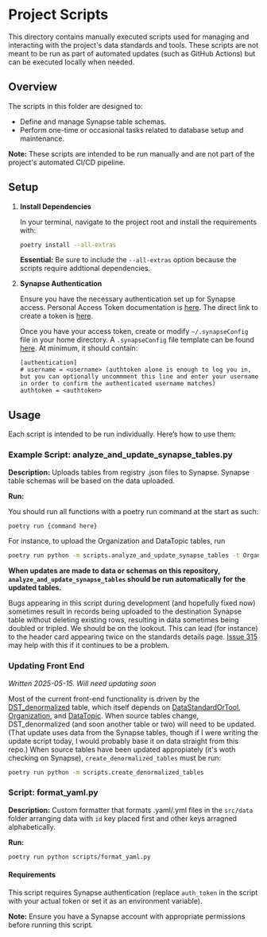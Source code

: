 # Project Scripts

This directory contains manually executed scripts used for managing and interacting with the project's data standards and tools. These scripts are not meant to be run as part of automated updates (such as GitHub Actions) but can be executed locally when needed.

## Overview

The scripts in this folder are designed to:

- Define and manage Synapse table schemas.
- Perform one-time or occasional tasks related to database setup and maintenance.

**Note:** These scripts are intended to be run manually and are not part of the project's automated CI/CD pipeline.

## Setup

1. **Install Dependencies**

   In your terminal, navigate to the project root and install the requirements with:

   ```bash
   poetry install --all-extras
   ```

   **Essential:** Be sure to include the `--all-extras` option because the scripts require addtional dependencies.

2. **Synapse Authentication**

   Ensure you have the necessary authentication set up for Synapse access. Personal Access Token documentation is
   [here](https://help.synapse.org/docs/Managing-Your-Account.2055405596.html#ManagingYourAccount-PersonalAccessTokens).
   The direct link to create a token is [here](https://accounts.synapse.org/authenticated/personalaccesstokens).

   Once you have your access token, create or modify `~/.synapseConfig` file in your home directory.
   A `.synapseConfig` file template can be found [here](https://help.synapse.org/docs/Client-Configuration.1985446156.html).
   At minimum, it should contain:

   ```shell
   [authentication]
   # username = <username> (authtoken alone is enough to log you in, but you can optionally uncommment this line and enter your username in order to confirm the authenticated username matches)
   authtoken = <authtoken>
   ```

## Usage

Each script is intended to be run individually. Here’s how to use them:

### Example Script: analyze_and_update_synapse_tables.py

**Description:** Uploads tables from registry .json files to Synapse. Synapse table
schemas will be based on the data uploaded.

**Run:**

You should run all functions with a poetry run command at the start as such:

```bash
poetry run {command here}
```

For instance, to upload the Organization and DataTopic tables, run
```bash
poetry run python -m scripts.analyze_and_update_synapse_tables -t Organization DataTopic
```

**When updates are made to data or schemas on this repository, `analyze_and_update_synapse_tables`
should be run automatically for the updated tables.**

Bugs appearing in this script during development (and hopefully fixed now) sometimes result in records being
uploaded to the destination Synapse table without deleting existing rows, resulting in data sometimes being
doubled or tripled. We should be on the lookout. This can lead (for instance) to the header card appearing
twice on the standards details page. [Issue 315](https://github.com/bridge2ai/b2ai-standards-registry/issues/315)
may help with this if it continues to be a problem.

### Updating Front End
*Written 2025-05-15. Will need updating soon*

Most of the current front-end functionality is driven by the [DST_denormalized](https://www.synapse.org/Synapse:syn65676531/tables/)
table, which itself depends on [DataStandardOrTool](https://www.synapse.org/Synapse:syn63096833/tables/),
[Organization](https://www.synapse.org/Synapse:syn63096836/tables/), and [DataTopic](https://www.synapse.org/Synapse:syn63096835/tables/).
When source tables change, DST_denormalized (and soon another table or two) will need to be updated. (That
update uses data from the Synapse tables, though if I were writing the update script today, I would probably
base it on data straight from this repo.) When source tables have been updated appropiately (it's woth checking
on Synapse), `create_denormalized_tables` must be run:

```bash
poetry run python -m scripts.create_denormalized_tables
```

### Script: format_yaml.py

**Description:** Custom formatter that formats .yaml/.yml files in the `src/data` folder arranging data with `id` key placed first and other keys arragned alphabetically.

**Run:**

```bash
poetry run python scripts/format_yaml.py
```

#### Requirements

This script requires Synapse authentication (replace `auth_token` in the script with your actual token or set it as an environment variable).

**Note:** Ensure you have a Synapse account with appropriate permissions before running this script.
